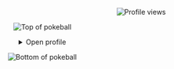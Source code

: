 <p align="right"> <img src="https://gpvc.arturio.dev/austinae" alt="Profile views" /> </p>

<div align="center">

![Top of pokeball](https://user-images.githubusercontent.com/44261381/209363264-ac854d3c-2cc2-44c4-928e-8a08d1013f46.png)

<details>
<summary>Open profile</summary>
<br>

<div style="display: flex; justify-content: center; align-items: flex-start; gap: 20px;">
  <div style="flex: 1; min-width: 0;">
    <h3>Hi I'm Eileen 👋</h3>
    <ul>
      <li>☃️ Currently braving the Boston winters.</li>
      <li>🌱 Deeply engaged in the Cloud Native ecosystem.</li>
      <li>🔍 Dedicated to creating scalable and robust systems with Go.</li>
      <li>👾 In my downtime, I enjoy working with C++ on kernel and network programming.</li>
      <li>🤯 Occasionally exploring Node.js and TypeScript in various projects.</li>
      <li>🧑‍🚀 Actively learning and growing with Kubernetes.</li>
      <li>😉 Proud contributor to open-source, including work in GitLab and CNCF's Kyverno & Kubebuilder.</li>
    </ul>
  </div>

  <!-- Omitted GitHub Stats image -->
  <img src="/github-metrics.svg" alt="metrics" style="flex: 1; max-width: 380px; height: auto;" />
  
</div>

</details>

![Bottom of pokeball](https://user-images.githubusercontent.com/44261381/209363271-905d2a5e-8a18-44c0-a450-45dddd4d5036.png)

</div>

<!-- stats
<img src="https://github-readme-stats.vercel.app/api?username=Eileen-Yu&show_icons=true&theme=gotham" alt="Eileen-Yu's GitHub Stats" style="flex: 1; max-width: 350px; height: auto;" />
-->
